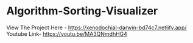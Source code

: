 # Algorithm-Sorting-Visualizer

View The Project Here - https://xenodochial-darwin-bd74c7.netlify.app/
Youtube Link- https://youtu.be/MA3QNmdhHG4
